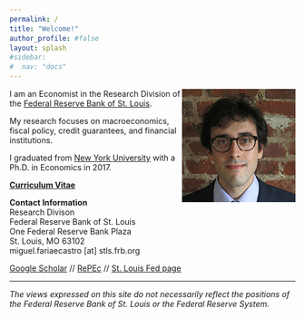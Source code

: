 ```yaml
---
permalink: /
title: "Welcome!"
author_profile: #false
layout: splash
#sidebar:
#  nav: "docs"
---
```

<img style="float: right;" src="/assets/faria-e-castro.jpg">

I am an Economist in the Research Division of the [Federal Reserve Bank of St. Louis](https://research.stlouisfed.org/).

My research focuses on macroeconomics, fiscal policy, credit guarantees, and financial institutions.

I graduated from [New York University](http://as.nyu.edu/econ.html) with a Ph.D. in Economics in 2017.

[**Curriculum Vitae**](https://www.dropbox.com/s/i3wetrmhdtujyr7/CV_FariaeCastro.pdf?raw=1)

**Contact Information**  
Research Divison  
Federal Reserve Bank of St. Louis  
One Federal Reserve Bank Plaza  
St. Louis, MO 63102  
miguel.fariaecastro [at] stls.frb.org  

[Google Scholar](https://scholar.google.com/citations?user=M0--M28AAAAJ&hl=en) // [RePEc](https://ideas.repec.org/f/pfa225.html) // [St. Louis Fed page](https://research.stlouisfed.org/econ/faria-e-castro)

---

*The views expressed on this site do not necessarily reflect the positions of the Federal Reserve Bank of St. Louis or the Federal Reserve System.*
